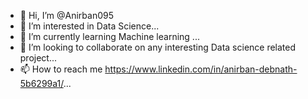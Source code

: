- 👋 Hi, I’m @Anirban095
- 👀 I’m interested in Data Science...
- 🌱 I’m currently learning Machine learning ...
- 💞️ I’m looking to collaborate on any interesting Data science related project...
- 📫 How to reach me https://www.linkedin.com/in/anirban-debnath-5b6299a1/...

<!---
Anirban095/Anirban095 is a ✨ special ✨ repository because its `README.md` (this file) appears on your GitHub profile.
You can click the Preview link to take a look at your changes.
--->
